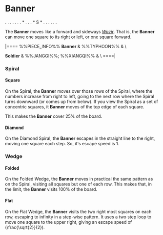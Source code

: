 # Banner

<div class = "movement">
. . . . .
. . * . .
. * S * .
. . . . .
</div>

The **Banner** moves like a forward and sideways [*Wazir*](wazir.html).
That is, the **Banner** can move one square to its right or left, or
one square forward.

|====
%%PIECE_INFO%%
  **Banner**
& %%TYPHOON%%
& \\

  **Soldier**
& %%JANGGI%%; %%XIANGQI%%
& \\
====|

### Spiral

#### Square

On the Spiral, the **Banner** moves over those rows of the Spiral,
where the numbers increase from right to left, going to the next
row where the Spiral turns downward (or comes up from below). If
you view the Spiral as a set of concentric squares, it **Banner**
moves of the top edge of each square.

This makes the **Banner** cover 25% of the board.

#### Diamond

On the Diamond Spiral, the **Banner** escapes in the straight
line to the right, moving one square each step. So, it's 
escape speed is 1.

### Wedge

#### Folded

On the Folded Wedge, the **Banner** moves in practical the same
pattern as on the Spiral, visiting all squares but one of each
row. This makes that, in the limit, the **Banner** visits 100%
of the board.

#### Flat

On the Flat Wedge, the **Banner** visits the two right most squares
on each row, escaping to infinity in a step-wise pattern. It uses
a two step loop to move one square to the upper right, giving
an escape speed of \(\frac{\sqrt{2}}{2}\).
